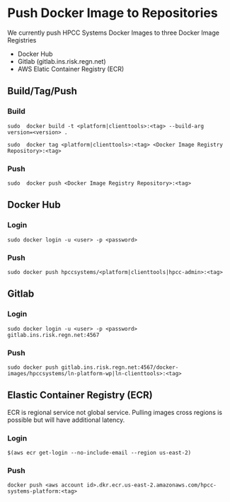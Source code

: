 # Push Docker Image to Repositories

We currently push HPCC Systems Docker Images to three Docker Image Registries
- Docker Hub
- Gitlab (gitlab.ins.risk.regn.net)
- AWS Elatic Container Registry (ECR)


## Build/Tag/Push

### Build
```console
sudo  docker build -t <platform|clienttools>:<tag> --build-arg version=<version> .
```

```console
sudo  docker tag <platform|clienttools>:<tag> <Docker Image Registry Repository>:<tag>
```

### Push
```console
sudo  docker push <Docker Image Registry Repository>:<tag>
```
## Docker Hub
### Login
```console
sudo docker login -u <user> -p <password>
```

### Push
```console
sudo docker push hpccsystems/<platform|clienttools|hpcc-admin>:<tag>
```


## Gitlab

### Login
```console
sudo docker login -u <user> -p <password> gitlab.ins.risk.regn.net:4567
```

### Push
```console
sudo docker push gitlab.ins.risk.regn.net:4567/docker-images/hpccsystems/ln-platform-wp|ln-clienttools>:<tag>
```


## Elastic Container Registry (ECR)

ECR is regional service not global service. Pulling images cross regions is possible but will have additional latency.

### Login
```console
$(aws ecr get-login --no-include-email --region us-east-2)

```

### Push
```console
docker push <aws account id>.dkr.ecr.us-east-2.amazonaws.com/hpcc-systems-platform:<tag>
```
